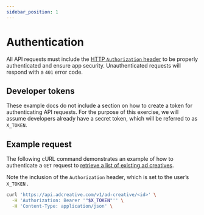 ```yaml
---
sidebar_position: 1
---
```


# Authentication

All API requests must include the [HTTP `Authorization` header](https://developer.mozilla.org/en-US/docs/Web/HTTP/Headers/Authorization) to be properly authenticated and ensure app security. Unauthenticated requests will respond with a `401` error code.

## Developer tokens

These example docs do not include a section on how to create a token for authenticating API requests. For the purpose of this exercise, we will assume developers already have a secret token, which will be referred to as `X_TOKEN`.

## Example request

The following cURL command demonstrates an example of how to authenticate a `GET` request to [retrieve a list of existing ad creatives](/docs/endpoints/retrieve-ad-creatives).

Note the inclusion of the `Authorization` header, which is set to the user’s `X_TOKEN` .

```bash
curl 'https://api.adcreative.com/v1/ad-creative/<id>' \
  -H 'Authorization: Bearer '"$X_TOKEN"'' \
  -H 'Content-Type: application/json' \
```
